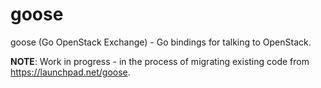 # goose
goose (Go OpenStack Exchange) - Go bindings for talking to OpenStack.

**NOTE**: Work in progress - in the process of migrating existing code from https://launchpad.net/goose.
